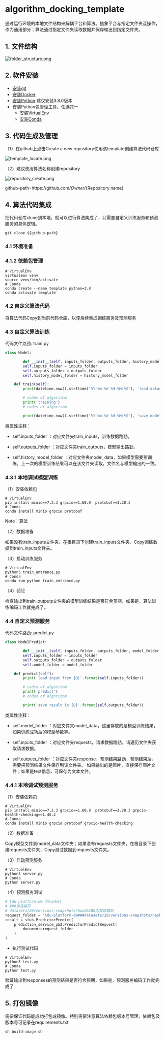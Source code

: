 # algorithm_docking_template
通过运行环境的本地文件结构来解耦平台和算法。抽象平台与指定文件夹互操作，作为通用部分；算法通过指定文件夹读取数据并保存输出到指定文件夹。
## 1. 文件结构
![folder_structure.png](docs/folder_structure.png)
## 2. 软件安装
- [安装git](https://git-scm.com/downloads)
- [安装Docker](https://docs.docker.com/engine/install/)
- [安装Python](https://www.python.org/downloads/) 建议安装3.8.0版本
- 安装Python包管理工具，任选其一
    - [安装VirtualEnv](https://virtualenv.pypa.io/en/latest/installation.html)
    - [安装Conda](https://conda.io/projects/conda/en/latest/user-guide/install/index.html)
## 3. 代码生成及管理
（1）在github上点击Create a new repository使用该template创建算法代码仓库

![template_locate.png](docs/template_locate.png)

（2）建议使用算法名称创建repository

![repository_create.png](docs/repository_create.png)

github-path=https&#58;//github.com/${Owner}/${Repository&nbsp;name}

## 4. 算法代码集成
把代码仓库clone到本地，就可以进行算法集成了，只需要自定义训练服务和预测服务的具体逻辑。
```commandline
git clone ${github-path}
```
### 4.1 环境准备

### 4.1.2 依赖包管理
```commandline
# VirtualEnv
virtualenv venv
source venv/bin/activate
# Conda
conda create --name template python=3.8
conda activate template
```
### 4.2 自定义算法代码

将算法代码Copy到当前代码仓库，以便后续集成训练服务及预测服务

### 4.3 自定义算法训练

代码文件路劲: train.py
```train.py
class Model:

        def __init__(self, inputs_folder, outputs_folder, history_model_folder):
        self.inputs_folder = inputs_folder
        self.outputs_folder = outputs_folder
        self.history_model_folder = history_model_folder

    def train(self):
        print(datetime.now().strftime("%Y-%m-%d %H:%M:%S"), 'load dataset from {0}'.format(self.inputs_folder))

        # codes of algorithm
        print('training')
        # codes of algorithm

        print(datetime.now().strftime("%Y-%m-%d %H:%M:%S"), 'save model in {0}'.format(self.outputs_folder))
```
类属性注释：

- self.inputs_folder ：对应文件夹train_inputs，训练数据路劲。

- self.outputs_folder ：对应文件夹train_outputs，模型输出路劲。

- self.history_model_folder ：对应文件夹model_data，如果模型需要预训练，上一次的模型训练结果可以在该文件夹读取，文件名与模型输出的一致。

### 4.3.1 本地调试模型训练
（1）安装依赖包
```commandline
# VirtualEnv
pip install minio==7.2.3 grpcio==1.60.0  protobuf==3.20.3
# Conda
conda install minio grpcio protobuf
```
Note：算法

（2）数据准备

如果没有train_inputs文件夹，在根目录下创建train_inputs文件夹，Copy训练数据到train_inputs文件夹。

（3）启动训练服务

```commandline
# VirtualEnv
python3 train_entrance.py
# Conda
conda run python train_entrance.py
```
（4）验证

检查输出到train_outputs文件夹的模型训练结果是否符合预期，如果是，算法训练编码工作就完成了。

### 4.4 自定义预测服务
代码文件路劲: predict.py
```predict.py
class ModelPredict:

        def __init__(self, inputs_folder, outputs_folder, model_folder):
        self.inputs_folder = inputs_folder
        self.outputs_folder = outputs_folder
        self.model_folder = model_folder

    def predict(self):
        print('load input from {0}'.format(self.inputs_folder))

        # codes of algorithm
        print('predict')
        # codes of algorithm

        print('save result in {0}'.format(self.outputs_folder))
```
类属性注释：

- self.model_folder ：对应文件夹model_data，这里存放的是模型训练结果，如果训练成功后的模型参数等。

- self.inputs_folder ：对应文件夹requests，请求数据路劲，请遍历文件夹获取请求数据。

- self.outputs_folder ：对应文件夹response，预测结果路劲，预测结束后，需要把预测结果文件保存到该文件夹。
如果输出的是图片，直接保存图片文件；如果是text信息，可保存为文本文件。

### 4.4.1 本地调试预测服务
（1）安装依赖包
```commandline
# VirtualEnv
pip install minio==7.2.3 grpcio==1.60.0  protobuf==3.20.3 grpcio-health-checking==1.48.2
# Conda
conda install minio grpcio protobuf grpcio-health-checking
```
（2）数据准备

Copy模型文件到model_data文件夹；如果没有requests文件夹，在根目录下创建requests文件夹，Copy测试数据到requests文件夹。

（3）启动预测服务
```commandline
# VirtualEnv
python3 server.py
# Conda
python server.py
```
（4）预测服务测试
```test.py
# tdu-platform-dm 为bucket
# ###为连接符
# datasets/20/versions-snapshots/hashAABQ为具体路劲
request_folder = 'tdu-platform-dm###datasets/20/versions-snapshots/hashAABQ'
result = stub.PredictorPredict(
    prediction_service_pb2.PredictorPredictRequest(
        document=request_folder
    )
)
```
- 执行测试代码
```commandline
# VirtualEnv
python3 test.py
# Conda
python test.py
```
验证输出到responses的预测结果是否符合预期，如果是，预测服务编码工作就完成了

## 5. 打包镜像
需要保证代码能成功打包成镜像。特别需要注意算法依赖包版本号管理，依赖包及版本号可记录在requirements.txt
```commandline
sh build-image.sh
```

